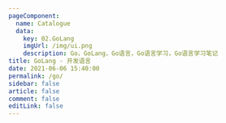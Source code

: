 ```yaml
---
pageComponent:
  name: Catalogue
  data:
    key: 02.GoLang
    imgUrl: /img/ui.png
    description: Go，GoLang，Go语言，Go语言学习，Go语言学习笔记
title: GoLang - 开发语言
date: 2021-06-06 15:40:00
permalink: /go/
sidebar: false
article: false
comment: false
editLink: false
---
```

